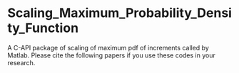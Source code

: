 # Scaling_Maximum_Probability_Density_Function
A C-API package of scaling of maximum pdf of increments called by Matlab. Please cite the following papers if you use these codes in your research.

